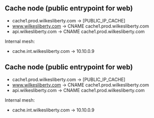 
## Cache node (public entrypoint for web)

- cache1.prod.wilkesliberty.com → [PUBLIC_IP_CACHE]
- www.wilkesliberty.com → CNAME cache1.prod.wilkesliberty.com
- api.wilkesliberty.com → CNAME cache1.prod.wilkesliberty.com

Internal mesh:
- cache.int.wilkesliberty.com → 10.10.0.9

## Cache node (public entrypoint for web)

- cache1.prod.wilkesliberty.com → [PUBLIC_IP_CACHE]
- www.wilkesliberty.com → CNAME cache1.prod.wilkesliberty.com
- api.wilkesliberty.com → CNAME cache1.prod.wilkesliberty.com

Internal mesh:
- cache.int.wilkesliberty.com → 10.10.0.9
